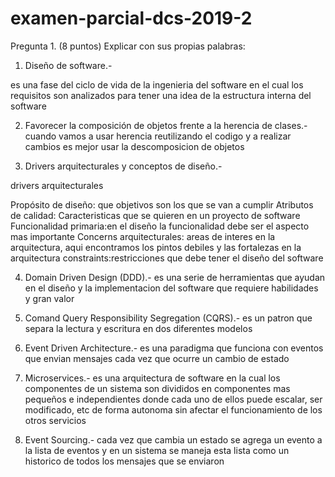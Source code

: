 # examen-parcial-dcs-2019-2
Pregunta 1. (8 puntos)
Explicar con sus propias palabras:

1. Diseño de software.-

es una fase del ciclo de vida de la ingenieria del software en el cual los requisitos son analizados para tener una idea de la estructura interna del software


2. Favorecer la composición de objetos frente a la herencia de clases.-
cuando vamos a usar herencia reutilizando el codigo y a realizar cambios es mejor usar la descomposicion de objetos

3. Drivers arquitecturales y conceptos de diseño.-

drivers arquitecturales

Propósito de diseño: que objetivos son los que se van a cumplir
Atributos de calidad: Caracteristicas que se quieren en un proyecto de software
Funcionalidad primaria:en el diseño la funcionalidad debe ser el aspecto mas importante
Concerns arquitecturales: areas de interes en la arquitectura, aqui encontramos los pintos debiles y las fortalezas en la arquitectura
constraints:restricciones que debe tener el diseño del software


4. Domain Driven Design (DDD).-
es una serie de herramientas que ayudan en el diseño y la implementacion del software que requiere habilidades y gran valor

5. Comand Query Responsibility Segregation (CQRS).-
es un patron que separa la lectura y escritura en dos diferentes modelos

6. Event Driven Architecture.-
es una paradigma que funciona con eventos que envian mensajes cada vez que ocurre un cambio de estado

7. Microservices.-
es una arquitectura de software en la cual los componentes de un sistema son divididos en componentes mas pequeños e independientes donde cada uno de ellos puede escalar, ser modificado, etc de forma autonoma sin afectar el funcionamiento de los otros servicios

8. Event Sourcing.-
cada vez que cambia un estado se agrega un evento a la lista de eventos y en un sistema se maneja esta lista como un historico de todos los mensajes que se enviaron
